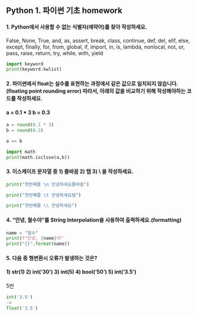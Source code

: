 ## Python 1. 파이썬 기초 homework

#### 1. Python에서 사용할 수 없는 식별자(예약어)를 찾아 작성하세요.

False, None, True, and, as, assert, break, class, continue, def, del, elif, else, except, finally, for, from, global, if, import, in, is, lambda, nonlocal, not, or, pass, raise, return, try, while, with, yield

```python
import keyword
print(keyword.kwlist)
```



#### 2. 파이썬에서 float는 실수를 표현하는 과정에서 같은 값으로 일치되지 않습니다. (floating point rounding error) 따라서, 아래의 값을 비교하기 위해 작성해야하는 코드를 작성하세요.

#### a = 0.1 * 3  b = 0.3

```python
a = round(0.1 * 3)
b = round(0.3)

a == b
```

```python
import math
print(math.isclose(a,b))
```



#### 3. 이스케이프 문자열 중 1) 줄바꿈 2) 탭 3) \ 을 작성하세요.

```python
print("첫번째줄 \n 안녕하세요줄바꿈")

print("첫번째줄 \t 안녕하세요탭")

print("첫번째줄 \\ 안녕하세요")
```



#### 4. “안녕, 철수야”를 String Interpolation을 사용하여 출력하세요.(formatting)

```python
name = "철수"
print(f"안녕, {name}야"
print("{}".format(name))
```

#### 5. 다음 중 형변환시 오류가 발생하는 것은?

#### 1) str(1)   2) int(‘30’)   3) int(5)   4) bool(‘50’)   5) int(‘3.5’)
5번

```python
int('3.5')
->
float('3.5')
```



